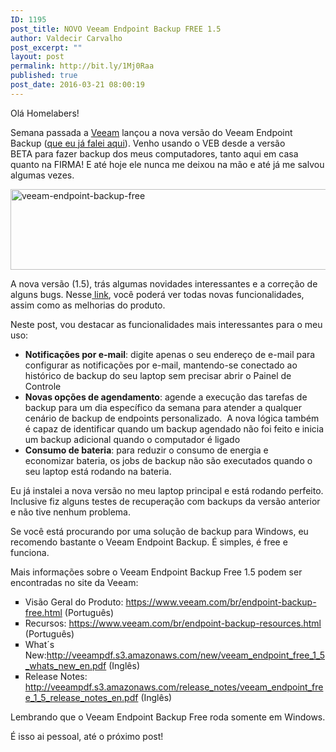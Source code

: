 ```yaml
---
ID: 1195
post_title: NOVO Veeam Endpoint Backup FREE 1.5
author: Valdecir Carvalho
post_excerpt: ""
layout: post
permalink: http://bit.ly/1Mj0Raa
published: true
post_date: 2016-03-21 08:00:19
---
```

<p style="text-align: left;">Olá Homelabers!</p>

<p style="text-align: left;">Semana passada a <a href="https://www.veeam.com/br/" target="_blank">Veeam</a> lançou a nova versão do Veeam Endpoint Backup (<a href="http://homelaber.com.br/veeam-endpoint-backup/" target="_blank">que eu já falei aqui</a>). Venho usando o VEB desde a versão BETA para fazer backup dos meus computadores, tanto aqui em casa quanto na FIRMA! E até hoje ele nunca me deixou na mão e até já me salvou algumas vezes.</p>

<p style="text-align: left;"><img class="aligncenter wp-image-1201 size-full" src="http://homelaber.com.br/site/wp-content/uploads/2016/03/veeam-endpoint-backup-free-e1458459351194.png" alt="veeam-endpoint-backup-free" width="800" height="129" /></p>

<p style="text-align: left;">A nova versão (1.5), trás algumas novidades interessantes e a correção de alguns bugs. Nesse<a href="https://www.veeam.com/br/endpoint-backup-free.html" target="_blank"> link</a>, você poderá ver todas novas funcionalidades, assim como as melhorias do produto.<!--more--></p>

<p style="text-align: left;">Neste post, vou destacar as funcionalidades mais interessantes para o meu uso:</p>

<ul>
    <li><strong>Notificações por e-mail</strong>: digite apenas o seu endereço de e-mail para configurar as notificações por e-mail, mantendo-se conectado ao histórico de backup do seu laptop sem precisar abrir o Painel de Controle</li>
    <li><strong>Novas opções de agendamento</strong>: agende a execução das tarefas de backup para um dia específico da semana para atender a qualquer cenário de backup de endpoints personalizado.  A nova lógica também é capaz de identificar quando um backup agendado não foi feito e inicia um backup adicional quando o computador é ligado</li>
    <li><strong>Consumo de bateria</strong>: para reduzir o consumo de energia e economizar bateria, os jobs de backup não são executados quando o seu laptop está rodando na bateria.</li>
</ul>

Eu já instalei a nova versão no meu laptop principal e está rodando perfeito. Inclusive fiz alguns testes de recuperação com backups da versão anterior e não tive nenhum problema.

Se você está procurando por uma solução de backup para Windows, eu recomendo bastante o Veeam Endpoint Backup. É simples, é free e funciona.

Mais informações sobre o Veeam Endpoint Backup Free 1.5 podem ser encontradas no site da Veeam:

<ul style="list-style-type: square;">
    <li>Visão Geral do Produto: <a href="https://www.veeam.com/br/endpoint-backup-free.html" target="_blank">https://www.veeam.com/br/endpoint-backup-free.html</a> (Português)</li>
    <li>Recursos: <a href="https://www.veeam.com/br/endpoint-backup-resources.html" target="_blank">https://www.veeam.com/br/endpoint-backup-resources.html</a> (Português)</li>
    <li>What´s New:<a href="http://veeampdf.s3.amazonaws.com/new/veeam_endpoint_free_1_5_whats_new_en.pdf" target="_blank">http://veeampdf.s3.amazonaws.com/new/veeam_endpoint_free_1_5_whats_new_en.pdf</a> (Inglês)</li>
    <li>Release Notes: <a href="http://veeampdf.s3.amazonaws.com/release_notes/veeam_endpoint_free_1_5_release_notes_en.pdf" target="_blank">http://veeampdf.s3.amazonaws.com/release_notes/veeam_endpoint_free_1_5_release_notes_en.pdf</a> (Inglês)</li>
</ul>

Lembrando que o Veeam Endpoint Backup Free roda somente em Windows.

É isso ai pessoal, até o próximo post!